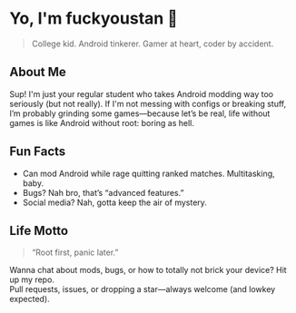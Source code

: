 # Yo, I'm fuckyoustan 👋

> College kid. Android tinkerer. Gamer at heart, coder by accident.

## About Me
Sup! I'm just your regular student who takes Android modding way too seriously (but not really). If I'm not messing with configs or breaking stuff, I’m probably grinding some games—because let’s be real, life without games is like Android without root: boring as hell.

## Fun Facts
- Can mod Android while rage quitting ranked matches. Multitasking, baby.
- Bugs? Nah bro, that’s “advanced features.”
- Social media? Nah, gotta keep the air of mystery.

## Life Motto
> “Root first, panic later.”

Wanna chat about mods, bugs, or how to totally not brick your device? Hit up my repo.  
Pull requests, issues, or dropping a star—always welcome (and lowkey expected).

